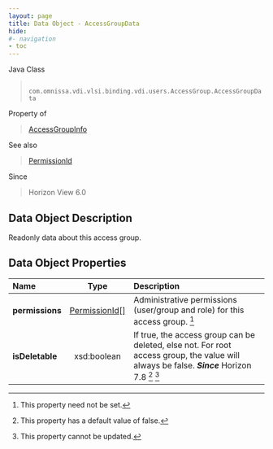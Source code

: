 ```yaml
---
layout: page
title: Data Object - AccessGroupData
hide:
#- navigation
- toc
---
```






Java Class
> ` com.omnissa.vdi.vlsi.binding.vdi.users.AccessGroup.AccessGroupData`

Property of
> [AccessGroupInfo](vdi.users.AccessGroup.AccessGroupInfo.md#field_detail)

See also
> [PermissionId](vdi.entity.PermissionId.md)

Since
> Horizon View 6.0


## Data Object Description

Readonly data about this access group.

## Data Object Properties

 Name | Type | Description
:---|:---:|:---
**permissions**| [PermissionId[]](vdi.entity.PermissionId.md)|  Administrative permissions (user/group and role) for this access group. [^1]
**isDeletable**|  xsd:boolean|  If true, the access group can be deleted, else not. For root access group, the value will always be false.  **_Since_** Horizon 7.8 [^5] [^2]


 


[^1]: This property need not be set.
[^2]: This property cannot be updated.
[^5]: This property has a default value of false.